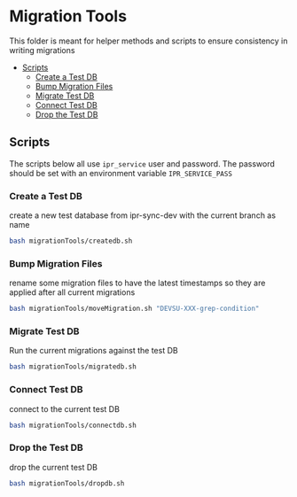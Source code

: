 # Migration Tools

This folder is meant for helper methods and scripts to ensure consistency in writing migrations

- [Scripts](#scripts)
  - [Create a Test DB](#create-a-test-db)
  - [Bump Migration Files](#bump-migration-files)
  - [Migrate Test DB](#migrate-test-db)
  - [Connect Test DB](#connect-test-db)
  - [Drop the Test DB](#drop-the-test-db)

## Scripts

The scripts below all use `ipr_service` user and password. The password should be set with
an environment variable `IPR_SERVICE_PASS`

### Create a Test DB

create a new test database from ipr-sync-dev with the current branch as name

```bash
bash migrationTools/createdb.sh
```

### Bump Migration Files

rename some migration files to have the latest timestamps so they are applied after all current migrations

```bash
bash migrationTools/moveMigration.sh "DEVSU-XXX-grep-condition"
```

### Migrate Test DB

Run the current migrations against the test DB

```bash
bash migrationTools/migratedb.sh
```

### Connect Test DB

connect to the current test DB

```bash
bash migrationTools/connectdb.sh
```

### Drop the Test DB

drop the current test DB

```bash
bash migrationTools/dropdb.sh
```
